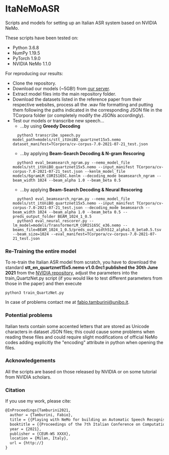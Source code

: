 # ItaNeMoASR
Scripts and models for setting up an Italian ASR system based on NVIDIA NeMo.

These scripts have been tested on:
- Python 3.6.8
- NumPy 1.19.5
- PyTorch 1.9.0
- NVIDIA NeMo 1.1.0

For reproducing our results:
- Clone the repository.
- Download our models (~5GB!) from [our server](http://corpora.ficlit.unibo.it/UploadDIR/ItaNeMoASR_models.tar.gz).
- Extract model files into the main repository folder.
- Download the datasets listed in the reference paper from their respective websites, process all the .wav file formatting and putting them following the paths indicated in the corresponding JSON file in the TCorpora folder (or completely modify the JSONs accordingly).
- Test our models or transcribe new speech...
  - ...by using **Greedy Decoding**
  ```
    python3 transcribe_speech.py model_path=models/stt_itUniBO_quartznet15x5.nemo dataset_manifest=TCorpora/cv-corpus-7.0-2021-07-21_test.json 
  ```
  - ...by applying **Beam-Search Decoding & N-gram Rescoring**
  ```
    python3 eval_beamsearch_ngram.py --nemo_model_file models/stt_itUniBO_quartznet15x5.nemo --input_manifest TCorpora/cv-corpus-7.0-2021-07-21_test.json --kenlm_model_file models/6gramLM_CORIS165C.kenlm --decoding_mode beamsearch_ngram --beam_width 1024 --beam_alpha 1.0 --beam_beta 0.5 
  ```
  - ...by applying **Beam-Search Decoding & Neural Rescoring**
  ```
    python3 eval_beamsearch_ngram.py --nemo_model_file models/stt_itUniBO_quartznet15x5.nemo --input_manifest TCorpora/cv-corpus-7.0-2021-07-21_test.json --decoding_mode beamsearch --beam_width 1024 --beam_alpha 1.0 --beam_beta 0.5 --preds_output_folder BEAM_1024_1_0.5 
    python3 eval_neural_rescorer.py --lm_model=models/TransformerLM_CORIS165C_e36.nemo --beams_file=BEAM_1024_1_0.5/preds_out_width512_alpha1.0_beta0.5.tsv --beam_size=1024 --eval_manifest=TCorpora/cv-corpus-7.0-2021-07-21_test.json 
  ```

### Re-Training the entire model
To re-train the Italian ASR model from scratch, you have to download the standard **stt_en_quartznet15x5.nemo v1.0.0rc1 published the 30th June 2021** from the [NVIDIA repository](https://catalog.ngc.nvidia.com/orgs/nvidia/teams/nemo/models/stt_en_quartznet15x5), adjust the parameters into the train_QuartzNet.py script (if you would like to test different parameters from those in the paper) and then execute
```
python3 train_QuartzNet.py
```
In case of problems contact me at <fabio.tamburini@unibo.it>.

### Potential problems
Italian texts contain some accented letters that are stored as Unicode characters in dataset JSON files; this could cause some problems when reading these files and could require slight modifications of official NeMo codes adding explicitly the "encoding" attribute in python when opening the files.

### Acknowledgements
All the scripts are based on those released by NVIDIA or on some tutorial from NVIDIA scholars.

### Citation

If you use my work, please cite:
```tex
@InProceedings{Tamburini2021,
  author = {Tamburini, Fabio},
  title = {{Playing with NeMo for building an Automatic Speech Recogniser for Italian}},
  booktitle = {{Proceedings of the 7th Italian Conference on Computational Linguistics - CLIC-it 2021}},
  year = {2021},
  publisher = {CEUR-WS XXXX},
  location = {Milan, Italy},
  url = {http://}
}
```
